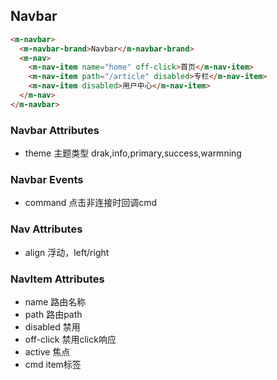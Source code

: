 
## Navbar

```html
<m-navbar>
  <m-navbar-brand>Navbar</m-navbar-brand>
  <m-nav>
    <m-nav-item name="home" off-click>首页</m-nav-item>
    <m-nav-item path="/article" disabled>专栏</m-nav-item>
    <m-nav-item disabled>用户中心</m-nav-item>
  </m-nav>
</m-navbar>
```

### Navbar Attributes

+ theme 主题类型 drak,info,primary,success,warmning

### Navbar Events

+ command 点击非连接时回调cmd

### Nav Attributes

+ align 浮动，left/right

### NavItem Attributes

+ name 路由名称
+ path 路由path
+ disabled 禁用
+ off-click 禁用click响应
+ active 焦点
+ cmd item标签
